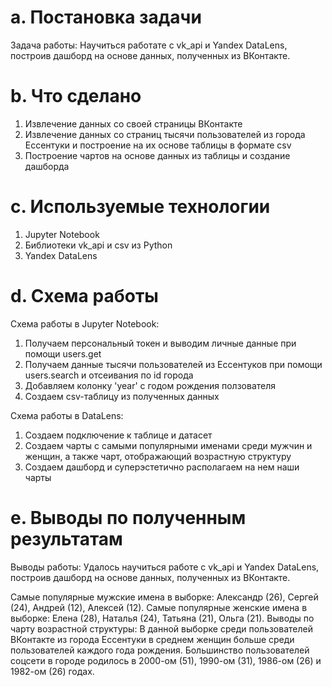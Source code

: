 # a. Постановка задачи
Задача работы: Научиться работате с vk_api и Yandex DataLens, построив дашборд на основе данных, полученных из ВКонтакте.

# b. Что сделано
1) Извлечение данных со своей страницы ВКонтакте
2) Извлечение данных со страниц тысячи пользователей из города Ессентуки и построение на их основе таблицы в формате csv
3) Построение чартов на основе данных из таблицы и создание дашборда

# c. Используемые технологии
1) Jupyter Notebook
2) Библиотеки vk_api и csv из Python
3) Yandex DataLens

# d. Схема работы
Схема работы в Jupyter Notebook:
1) Получаем персональный токен и выводим личные данные при помощи users.get
2) Получаем данные тысячи пользователей из Ессентуков при помощи users.search и отсеивания по id города
3) Добавляем колонку 'year' с годом рождения ползователя
4) Создаем csv-таблицу из полученных данных

Схема работы в DataLens:
1) Создаем подключение к таблице и датасет
2) Создаем чарты с самыми популярными именами среди мужчин и женщин, а также чарт, отображающий возрастную структуру
3) Создаем дашборд и суперэстетично располагаем на нем наши чарты

# e. Выводы по полученным результатам
Выводы работы: Удалось научиться работе с vk_api и Yandex DataLens, построив дашборд на основе данных, полученных из ВКонтакте.

Самые популярные мужские имена в выборке: Александр (26), Сергей (24), Андрей (12), Алексей (12).
Самые популярные женские имена в выборке: Елена (28), Наталья (24), Татьяна (21), Ольга (21).
Выводы по чарту возрастной структуры: В данной выборке среди пользователей ВКонтакте из города Ессентуки в среднем женщин больше среди пользователей каждого года рождения. Большинство пользователей соцсети в городе родилось в 2000-ом (51), 1990-ом (31), 1986-ом (26) и 1982-ом (26) годах.
